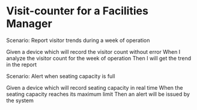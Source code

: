 # Visit-counter for a Facilities Manager

Scenario: Report visitor trends during a week of operation

  Given a device which will record the visitor count without error
  When I analyze the visitor count for the week of operation
  Then I will get the trend in the report

Scenario: Alert when seating capacity is full

  Given a device which will record seating capacity in real time
  When the seating capacity reaches its maximum limit
  Then an alert will be issued by the system
